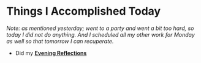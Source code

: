 # Things I Accomplished Today

_Note: as mentioned yesterday; went to a party and went a bit too hard, so today I did not do anything. And I scheduled all my other work for Monday as well so that tomorrow I can recuperate._

- Did my **[Evening Reflections](../../Routines/evening-reflections.md)**
